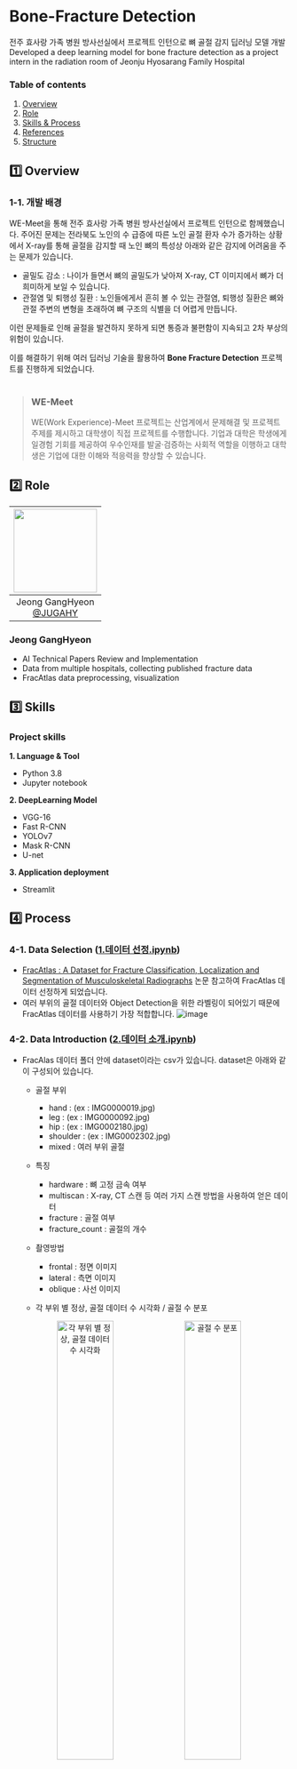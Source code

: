 # Bone-Fracture Detection
전주 효사랑 가족 병원 방사선실에서 프로젝트 인턴으로 뼈 골절 감지 딥러닝 모델 개발<br/>
Developed a deep learning model for bone fracture detection as a project intern in the radiation room of Jeonju Hyosarang Family Hospital


### Table of contents 

1. [Overview](#1️⃣-overview)
2. [Role](#2️⃣-role)
3. [Skills & Process](#3️⃣-skills)
4. [References](#4️⃣-process)
5. [Structure](#5️⃣-structure)


## 1️⃣ Overview

### 1-1. 개발 배경
WE-Meet을 통해 전주 효사랑 가족 병원 방사선실에서 프로젝트 인턴으로 함께했습니다. 주어진 문제는 전라북도 노인의 수 급증에 따른 노인 골절 환자 수가 증가하는 상황에서 X-ray를 통해 골절을 감지할 때  노인 뼈의 특성상 아래와 같은 감지에 어려움을 주는 문제가 있습니다.

- 골밀도 감소 : 나이가 들면서 뼈의 골밀도가 낮아져 X-ray, CT 이미지에서 뼈가 더 희미하게 보일 수 있습니다.
- 관절염 및 퇴행성 질환 : 노인들에게서 흔히 볼 수 있는 관절염, 퇴행성 질환은 뼈와 관절 주변의 변형을 초래하여 뼈 구조의 식별을 더 어렵게 만듭니다.

이런 문제들로 인해 골절을 발견하지 못하게 되면 통증과 불편함이 지속되고 2차 부상의 위험이 있습니다.

이를 해결하기 위해 여러 딥러닝 기술을 활용하여 **Bone Fracture Detection** 프로젝트를 진행하게 되었습니다.
<br/>
<br/>
>### WE-Meet
>WE(Work Experience)-Meet 프로젝트는 산업계에서 문제해결 및 프로젝트 주제를 제시하고 대학생이 직접 프로젝트를 수행합니다. 기업과 대학은 학생에게 일경험 기회를 제공하여 우수인재를 발굴·검증하는 사회적 역할을 이행하고 대학생은 기업에 대한 이해와 적응력을 향상할 수 있습니다.



## 2️⃣ Role
|<img src="https://github.com/user-attachments/assets/bef1a11a-d69d-440a-9ed5-7c8f39548c5a" width="150" height="150"/>|
|:-:|
|Jeong GangHyeon<br/>[@JUGAHY](https://github.com/JUGAHY)|

### Jeong GangHyeon
* AI Technical Papers Review and Implementation
* Data from multiple hospitals, collecting published fracture data
* FracAtlas data preprocessing, visualization



## 3️⃣ Skills 

### Project skills 

__1. Language & Tool__ 

- Python 3.8 
- Jupyter notebook

__2. DeepLearning Model__

- VGG-16
- Fast R-CNN
- YOLOv7
- Mask R-CNN
- U-net

__3. Application deployment__

- Streamlit



## 4️⃣ Process

### 4-1. Data Selection ([1.데이터 선정.ipynb](https://github.com/Jugahy/Bone-Fracture/blob/main/0.%20%EB%8D%B0%EC%9D%B4%ED%84%B0%20%EC%84%A0%EC%A0%95.ipynb))
* [FracAtlas : A Dataset for Fracture Classification, Localization and Segmentation of Musculoskeletal Radiographs](https://github.com/Jugahy/AI-Paper/blob/main/Bone_Fracture/FracAtlas%20%3A%20A%20Dataset%20for%20Fracture%20Classification%2C%20Localization%20and%20Segmentation%20of%20Musculoskeletal%20Radiographs/(Review)%20FracAtlas%20%3A%20A%20Dataset%20for%20Fracture%20Classification%2C%20Localization%20and%20Segmentation%20of%20Musculoskeletal%20Radiographs.ipynb) 논문 참고하여 FracAtlas 데이터 선정하게 되었습니다.
* 여러 부위의 골절 데이터와 Object Detection을 위한 라벨링이 되어있기 때문에 FracAtlas 데이터를 사용하기 가장 적합합니다.
![image](https://github.com/user-attachments/assets/31886bbf-c11e-4bef-a879-935b705356d6)

### 4-2. Data Introduction ([2.데이터 소개.ipynb](https://github.com/Jugahy/Bone-Fracture/blob/main/1.%20%EB%8D%B0%EC%9D%B4%ED%84%B0%20%EC%86%8C%EA%B0%9C.ipynb))

* FracAlas 데이터 폴더 안에 dataset이라는 csv가 있습니다. dataset은 아래와 같이 구성되어 있습니다.
    * 골절 부위
      * hand : (ex : IMG0000019.jpg)
      * leg : (ex : IMG0000092.jpg)
      * hip : (ex : IMG0002180.jpg)
      * shoulder : (ex : IMG0002302.jpg)
      * mixed : 여러 부위 골절
    * 특징
      * hardware : 뼈 고정 금속 여부
      * multiscan : X-ray, CT 스캔 등 여러 가지 스캔 방법을 사용하여 얻은 데이터
      * fracture : 골절 여부
      * fracture_count : 골절의 개수
    * 촬영방법
      * frontal : 정면 이미지
      * lateral : 측면 이미지
      * oblique : 사선 이미지

  * 각 부위 별 정상, 골절 데이터 수 시각화 / 골절 수 분포
<p align="center">
  <img src="https://github.com/user-attachments/assets/0e1f5fae-88ff-4805-991d-cf670758469f" alt="각 부위 별 정상, 골절 데이터 수 시각화" width="45%" />
  <img src="https://github.com/user-attachments/assets/e161ae5a-824d-45a7-867f-4059dca9e96f" alt="골절 수 분포" width="45%" />
</p>
<br/>
<br/>

* Label 데이터를 불러와 골절 데이터에 overlab 해보았습니다. (box, polygon 두 형태로 제공)
  
![image](https://github.com/user-attachments/assets/7aa7b47d-1e7d-4f41-80e3-62d9904ed74a)
![image](https://github.com/user-attachments/assets/2f990146-d178-4e2e-bb37-8524f326c131)
![image](https://github.com/user-attachments/assets/270d2c3a-981f-4778-b697-50fb10add7d2)

### 4-3. Data Preprocessing ([3.데이터 전처리.ipynb](https://github.com/Jugahy/Bone-Fracture/blob/main/3.%20%EB%8D%B0%EC%9D%B4%ED%84%B0%20%EC%A0%84%EC%B2%98%EB%A6%AC.ipynb))

* 데이터를 통해 모델을 학습하기 위해서는 기본이 되는 모델에 데이터를 학습한 후 모델의 성능, loss, accuracy 등을 보고 모델이 데이터를 통해 학습하고 있는지 과적합은 일어나지 않는지 등을 관찰하며 모델 학습 과정에서 발생하는 문제들을 데이터 전처리를 통해 없애주는 과정을 거쳐야 합니다.
* 그렇기에 최신 [Bone Fracture Classification 논문](https://etasr.com/index.php/ETASR/article/view/8050)을 조사해보니 VGG-16을 사용했을 때 성능이 괜찮게 나오는 것을 알게되었고, 추가적으로 위 논문에서 Grid search를 통해 적절한 Hyperparameter를 찾아 놓아서 저희의 모델에도 적용했습니다.
* VGG-16 모델에 FracAtlas 데이터를 input으로 주어 학습을 진행하였습니다.


Ⅰ) 기본 학습
* VGG-16 모델에 아무 처리 없이 학습 진행하니 train_loss는 쭉 감소하고, Val_loss는 감소하다가 증가하는 것을 확인할 수 있습니다. Loss값이 변하니 모델이 데이터를 통해 학습이 진행되는 것을 알 수 있습니다.
* 하지만 train_accuracy와 val_accuracy가 거의 변하지 않는 것을 알 수 있습니다. 이는 과적합일 확률이 높습니다.

![image](https://github.com/user-attachments/assets/c995b9a1-6c22-4e76-ac7e-13db3e26a3a3)

Ⅱ) 데이터 증강 후 학습
* 과적합의 원인을 정상 데이터가 골절 데이터에 비해 너무 많아, 전부 정상으로 인식하는 경우 accuracy가 고정될 수 있다고 생각하여 데이터 증강을 진행하였습니다.
* ImageDataGenerator를 사용하여 각 데이터에 랜덤으로 회전, 좌우 이동, 상하 이동, 전단 변환, 확대/축소, 수평 반전 등을 통해 데이터를 증강해주었습니다. (기존 : 정상(3366), 골절(717) -> 증강 : 정상(3366), 골절(3316))

![image](https://github.com/user-attachments/assets/2cd16e55-59a4-4c0e-a2a7-2716bb85172d)
![image](https://github.com/user-attachments/assets/211fac26-a9b8-4e31-9a1b-050d5c2a402d)

Ⅲ) Augmentation한 데이터를 VGG16 + Dropout + Early Stopping 모델로 학습
* 증강 후 학습한 결과를 보면 loss가 증가하다가 급증하는 것을 확인할 수 있습니다. 그렇기 때문에 early stopping 하여 학습을 종료시켜 주었습니다.
* 과적합 방지를 위해 Dropout 진행

![image](https://github.com/user-attachments/assets/23d1c3e6-a2cd-4aa2-bf54-6d12cda420ad)

Ⅳ) Classification 결과 확인
![image](https://github.com/user-attachments/assets/57d60f9a-a772-4cdb-82f3-ef5933019747)
